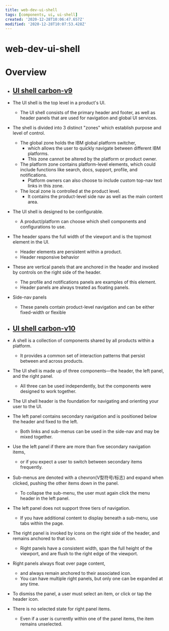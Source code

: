 ```yaml
---
title: web-dev-ui-shell
tags: [components, ui, ui-shell]
created: '2020-12-28T10:06:47.657Z'
modified: '2020-12-28T10:07:53.428Z'
---
```


# web-dev-ui-shell

# Overview

- ## [UI shell carbon-v9](https://v9.carbondesignsystem.com/experimental/ui-shell/usage)
- The UI shell is the top level in a product's UI. 
  - The UI shell consists of the primary header and footer, as well as header panels that are used for navigation and global UI services.
- The shell is divided into 3 distinct "zones" which establish purpose and level of control.
  - The global zone holds the IBM global platform switcher, 
    - which allows the user to quickly navigate between different IBM platforms. 
    - This zone cannot be altered by the platform or product owner.
  - The platform zone contains platform-level elements, which could include functions like search, docs, support, profile, and notifications. 
    - Platform owners can also choose to include custom top-nav text links in this zone.
  - The local zone is controlled at the product level. 
    - It contains the product-level side nav as well as the main content area.
- The UI shell is designed to be configurable. 
  - A product/platform can choose which shell components and configurations to use.
- The header spans the full width of the viewport and is the topmost element in the UI. 
  - Header elements are persistent within a product.
  - Header responsive behavior
- These are vertical panels that are anchored in the header and invoked by controls on the right side of the header. 
  - The profile and notifications panels are examples of this element. 
  - Header panels are always treated as floating panels.
- Side-nav panels
  - These panels contain product-level navigation and can be either fixed-width or flexible

- ## [UI shell carbon-v10](https://www.carbondesignsystem.com/components/UI-shell-header/usage)
- A shell is a collection of components shared by all products within a platform. 
  - It provides a common set of interaction patterns that persist between and across products.
- The UI shell is made up of three components—the header, the left panel, and the right panel.
  - All three can be used independently, but the components were designed to work together.
- The UI shell header is the foundation for navigating and orienting your user to the UI.

- The left panel contains secondary navigation and is positioned below the header and fixed to the left. 
  - Both links and sub-menus can be used in the side-nav and may be mixed together.
- Use the left panel if there are more than five secondary navigation items, 
  - or if you expect a user to switch between secondary items frequently. 
- Sub-menus are denoted with a chevron(V型符号/标志) and expand when clicked, pushing the other items down in the panel. 
  - To collapse the sub-menu, the user must again click the menu header in the left panel.
- The left panel does not support three tiers of navigation. 
  - If you have additional content to display beneath a sub-menu, use tabs within the page.

- The right panel is invoked by icons on the right side of the header, and remains anchored to that icon. 
  - Right panels have a consistent width, span the full height of the viewport, and are flush to the right edge of the viewport.
- Right panels always float over page content, 
  - and always remain anchored to their associated icon. 
  - You can have multiple right panels, but only one can be expanded at any time.
- To dismiss the panel, a user must select an item, or click or tap the header icon.
- There is no selected state for right panel items. 
  - Even if a user is currently within one of the panel items, the item remains unselected.
